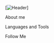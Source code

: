 [![Header](https://github.com/weeidl/weeidl/blob/main/assets)]

About me

Languages and Tools

Follow Me